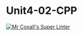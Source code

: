# Unit4-02-CPP
[![Mr Coxall's Super Linter](https://github.com/ICS3U-C-Programming-Amara-T/Unit4-02-CPP/workflows/Mr%20Coxall's%20Super%20Linter/badge.svg)](https://github.com/ICS3U-C-Programming-Amara-T/Unit4-02-CPP/actions/)
